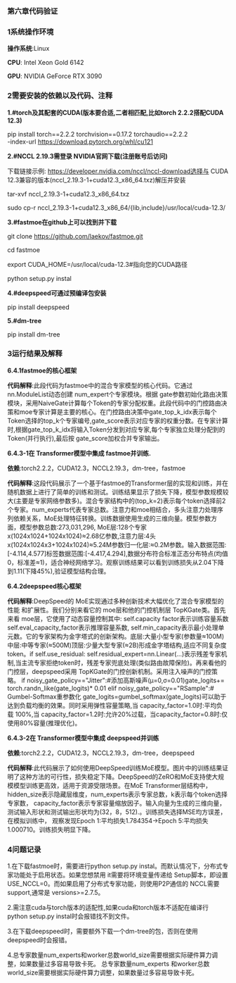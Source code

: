 ### 第六章代码验证

### 1系统操作环境

**操作系统**:Linux

 **CPU**: Intel Xeon Gold 6142

**GPU**: NVIDIA GeForce RTX 3090

### 2需要安装的依赖以及代码、注释

**1.#torch及其配套的CUDA(版本要合适,二者相匹配,比如torch 2.2.2搭配CUDA 12.3)**

pip install torch==2.2.2 torchvision==0.17.2 torchaudio==2.2.2\
-index-url https://download.pytorch.org/whl/cu121

**2.#NCCL 2.19.3需登录 NVIDIA官网下载(注册账号后访问)**

下载链接示例: https://developer.nvidia.com/nccl/nccl-download选择与 CUDA 12.3兼容的版本(nccl_2.19.3-1+cuda12.3_x86_64.txz)解压并安装

tar-xvf nccl_2.19.3-1+cuda12.3_x86_64.txz

 sudo cp-r nccl_2.19.3-1+cuda12.3_x86_64/{lib,include}/usr/local/cuda-12.3/

**3.#fastmoe在github上可以找到并下载**

git clone https://github.com/laekov/fastmoe.git

 cd fastmoe

 export CUDA_HOME=/usr/local/cuda-12.3#指向您的CUDA路径

python setup.py instal

**4.#deepspeed可通过预编译包安装**

pip install deepspeed

**5.#dm-tree**

 pip install dm-tree

### 3运行结果及解释

**6.4.1fastmoe的核心框架**

**代码解释**:此段代码为fastmoe中的混合专家模型的核心代码。它通过nn.ModuleList动态创建 num_expert个专家模块。根据 gate参数初始化路由决策模块，采用NaiveGate计算每个Token的专家分配权重。此段代码中的门控路由决策和moe专家计算是主要的核心。在门控路由决策中gate_top_k_idx表示每个Token选择的top_k个专家编号,gate_score表示对应专家的权重分数。在专家计算时,根据gate_top_k_idx将输入Token分发到对应专家,每个专家独立处理分配到的Token(并行执行),最后按 gate_score加权合并专家输出。

**6.4.3-1在 Transformer模型中集成 fastmoe并训练.**

**依赖**:torch2.2.2，CUDA12.3，NCCL2.19.3，dm-tree，fastmoe

**代码解释**:这段代码展示了一个基于fastmoe的Transformer层的实现和训练，并在随机数据上进行了简单的训练和测试。训练结果显示了损失下降，模型参数规模较大(主要是专家网络参数多)。混合专家结构中的(top_k=2)表示每个token选择前2个专家。num_experts代表专家总数。注意力和moe相结合，多头注意力处理序列依赖关系，MoE处理特征转换。训练数据使用生成的三维向量。模型参数方面，模型参数总数:273,031,296, MoE层:128个专家x(1024x1024+1024x1024)≈2.68亿参数,注意力层:4头 x(1024x1024x3+1024x1024)≈5.24M参数归一化层:≈0.2M参数。输入数据范围:[-4.114,4.577]标签数据范围:[-4.417,4.294],数据分布符合标准正态分布特点(均值0，标准差≈1)，适合神经网络学习。观察训练结果可以看到训练损失从2.04下降到1.11(下降45%),验证模型结构合理。

**6.4.2deepspeed核心框架**

**代码解释**:DeepSpeed的 MoE实现通过多种创新技术大幅优化了混合专家模型的性能
和扩展性。我们分别来看它的 moe层和他的门控机制层 TopKGate类。首先来看 moe层，它使用了动态容量控制其中: self.capacity factor表示训练容量系数self.eval_capacity_factor表示推理容量系数, self.min_capacity表示最小处理单元数。它的专家架构为金字塔式的创新架构。底层:大量小型专家(参数量≈100M)中层:中等专家(≈500M)顶层:少量大型专家(≈2B)形成金字塔结构,适应不同复杂度 token。if self.use_residual: self.residual_expert=nn.Linear(...)表示残差专家机制,当主流专家拒绝token时，残差专家兜底处理(类似路由故障保险)。再来看他的门控层，deepspeed采用 TopKGate的门控创新机制。采用注入噪声的门控策略。 if noisy_gate_policy=="Jitter":#添加高斯噪声(μ=0,σ=0.01)gate_logits+= torch.randn_like(gate_logits)* 0.01 elif noisy_gate_policy=="RSample":# Gumbel-Softmax重参数化
gate_logits=gumbel_softmax(gate_logits)可以助于达到负载均衡的效果。同时采用弹性容量策略,当 capacity_factor=1.0时:平均负载 100%,当 capacity_factor=1.2时:允许20%过载，当capacity_factor=0.8时:仅使用80%容量(推理优化)。

**6.4.3-2在 Transformer模型中集成 deepspeed并训练**

**依赖**:torch2.2.2，CUDA12.3，NCCL2.19.3，dm-tree，deepspeed

**代码解释**:此代码展示了如何使用DeepSpeed训练MoE模型。图片中的训练结果证明了这种方法的可行性，损失稳定下降。DeepSpeed的ZeRO和MoE支持使大规模模型训练更高效，适用于资源受限场景。在MoE Transformer层结构中，hidden_size表示隐藏层维度，num_experts表示专家总数，k表示每个token选择专家数，
capacity_factor表示专家容量缩放因子。输入向量为生成的三维向量，测试输入形状和测试输出形状均为(32，8，512).。训练损失选择MSE均方误差，在模拟训练中，
观察发现Epoch 1:平均损失1.784354→Epoch 5:平均损失1.000710。训练损失明显下降。

### 4问题记录

1.在下载fastmoe时，需要进行python setup.py instal。而默认情况下，分布式专家功能处于启用状态。如果您想禁用 it需要将环境变量传递给 Setup脚本，即设置USE_NCCL=0。而如果启用了分布式专家功能，则使用P2P通信的 NCCL需要support,通常是 versions>=2.7.5。

2.需注意cuda与torch版本的适配性,如果cuda和torch版本不适配在编译行python setup.py instal时会报错找不到文件。

3.在下载deepspeed时，需要额外下载一个dm-tree的包，否则在使用deepspeed时会报错。

4.总专家数量num_experts和worker总数world_size需要根据实际硬件算力调整，如果数量过多容易导致卡死。
总专家数量num_experts 和worker总数world_size需要根据实际硬件算力调整，如果数量过多容易导致卡死。

